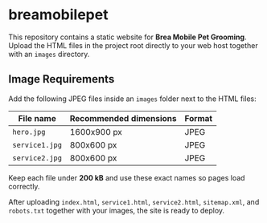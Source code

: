 # breamobilepet

This repository contains a static website for **Brea Mobile Pet Grooming**. Upload the HTML files in the project root directly to your web host together with an `images` directory.

## Image Requirements
Add the following JPEG files inside an `images` folder next to the HTML files:

| File name | Recommended dimensions | Format |
|-----------|-----------------------|--------|
| `hero.jpg` | 1600x900 px | JPEG |
| `service1.jpg` | 800x600 px | JPEG |
| `service2.jpg` | 800x600 px | JPEG |

Keep each file under **200&nbsp;kB** and use these exact names so pages load correctly.

After uploading `index.html`, `service1.html`, `service2.html`, `sitemap.xml`, and `robots.txt` together with your images, the site is ready to deploy.
